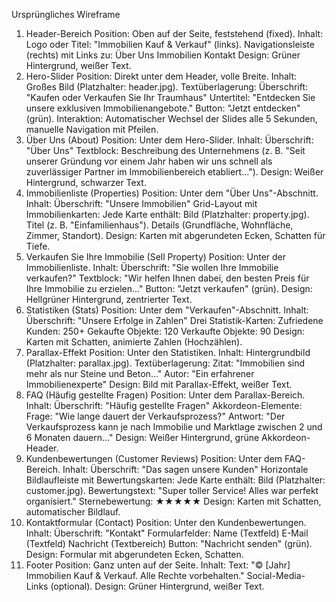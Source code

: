 Ursprüngliches Wireframe

1. Header-Bereich
    Position: Oben auf der Seite, feststehend (fixed).
    Inhalt:
        Logo oder Titel: "Immobilien Kauf & Verkauf" (links).
        Navigationsleiste (rechts) mit Links zu:
            Über Uns
            Immobilien
            Kontakt
    Design: Grüner Hintergrund, weißer Text.
2. Hero-Slider
    Position: Direkt unter dem Header, volle Breite.
    Inhalt:
        Großes Bild (Platzhalter: header.jpg).
        Textüberlagerung:
            Überschrift: "Kaufen oder Verkaufen Sie Ihr Traumhaus"
            Untertitel: "Entdecken Sie unsere exklusiven Immobilienangebote."
            Button: "Jetzt entdecken" (grün).
    Interaktion: Automatischer Wechsel der Slides alle 5 Sekunden, manuelle Navigation mit Pfeilen.
3. Über Uns (About)
    Position: Unter dem Hero-Slider.
    Inhalt:
        Überschrift: "Über Uns"
        Textblock: Beschreibung des Unternehmens (z. B. "Seit unserer Gründung vor einem Jahr haben wir uns schnell als zuverlässiger Partner im Immobilienbereich etabliert...").
    Design: Weißer Hintergrund, schwarzer Text.
4. Immobilienliste (Properties)
    Position: Unter dem "Über Uns"-Abschnitt.
    Inhalt:
        Überschrift: "Unsere Immobilien"
        Grid-Layout mit Immobilienkarten:
            Jede Karte enthält:
                Bild (Platzhalter: property.jpg).
                Titel (z. B. "Einfamilienhaus").
                Details (Grundfläche, Wohnfläche, Zimmer, Standort).
    Design: Karten mit abgerundeten Ecken, Schatten für Tiefe.
5. Verkaufen Sie Ihre Immobilie (Sell Property)
    Position: Unter der Immobilienliste.
    Inhalt:
        Überschrift: "Sie wollen Ihre Immobilie verkaufen?"
        Textblock: "Wir helfen Ihnen dabei, den besten Preis für Ihre Immobilie zu erzielen..."
        Button: "Jetzt verkaufen" (grün).
    Design: Hellgrüner Hintergrund, zentrierter Text.
6. Statistiken (Stats)
    Position: Unter dem "Verkaufen"-Abschnitt.
    Inhalt:
        Überschrift: "Unsere Erfolge in Zahlen"
        Drei Statistik-Karten:
            Zufriedene Kunden: 250+
            Gekaufte Objekte: 120
            Verkaufte Objekte: 90
    Design: Karten mit Schatten, animierte Zahlen (Hochzählen).
7. Parallax-Effekt
    Position: Unter den Statistiken.
    Inhalt:
        Hintergrundbild (Platzhalter: parallax.jpg).
        Textüberlagerung:
            Zitat: "Immobilien sind mehr als nur Steine und Beton..."
            Autor: "Ein erfahrener Immobilienexperte"
    Design: Bild mit Parallax-Effekt, weißer Text.
8. FAQ (Häufig gestellte Fragen)
    Position: Unter dem Parallax-Bereich.
    Inhalt:
        Überschrift: "Häufig gestellte Fragen"
        Akkordeon-Elemente:
            Frage: "Wie lange dauert der Verkaufsprozess?"
            Antwort: "Der Verkaufsprozess kann je nach Immobilie und Marktlage zwischen 2 und 6 Monaten dauern..."
    Design: Weißer Hintergrund, grüne Akkordeon-Header.
9. Kundenbewertungen (Customer Reviews)
    Position: Unter dem FAQ-Bereich.
    Inhalt:
        Überschrift: "Das sagen unsere Kunden"
        Horizontale Bildlaufleiste mit Bewertungskarten:
            Jede Karte enthält:
                Bild (Platzhalter: customer.jpg).
                Bewertungstext: "Super toller Service! Alles war perfekt organisiert."
                Sternebewertung: ★★★★★
    Design: Karten mit Schatten, automatischer Bildlauf.
10. Kontaktformular (Contact)
    Position: Unter den Kundenbewertungen.
    Inhalt:
        Überschrift: "Kontakt"
        Formularfelder:
            Name (Textfeld)
            E-Mail (Textfeld)
            Nachricht (Textbereich)
        Button: "Nachricht senden" (grün).
    Design: Formular mit abgerundeten Ecken, Schatten.
11. Footer
    Position: Ganz unten auf der Seite.
    Inhalt:
        Text: "© [Jahr] Immobilien Kauf & Verkauf. Alle Rechte vorbehalten."
        Social-Media-Links (optional).
    Design: Grüner Hintergrund, weißer Text.
